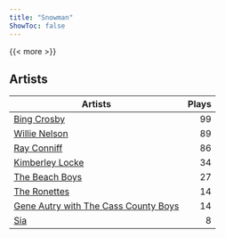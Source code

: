 ```yaml
---
title: "Snowman"
ShowToc: false
---
```


{{< more >}}

## Artists
Artists | Plays 
----- | -----: 
[Bing Crosby](/artists/bing-crosby-1864) | 99
[Willie Nelson](/artists/willie-nelson-631) | 89
[Ray Conniff](/artists/ray-conniff-104848) | 86
[Kimberley Locke](/artists/kimberley-locke-122102) | 34
[The Beach Boys](/artists/the-beach-boys-3455) | 27
[The Ronettes](/artists/the-ronettes-89545) | 14
[Gene Autry with The Cass County Boys](/artists/gene-autry-with-the-cass-county-boys-120868) | 14
[Sia](/artists/sia-33697) | 8

